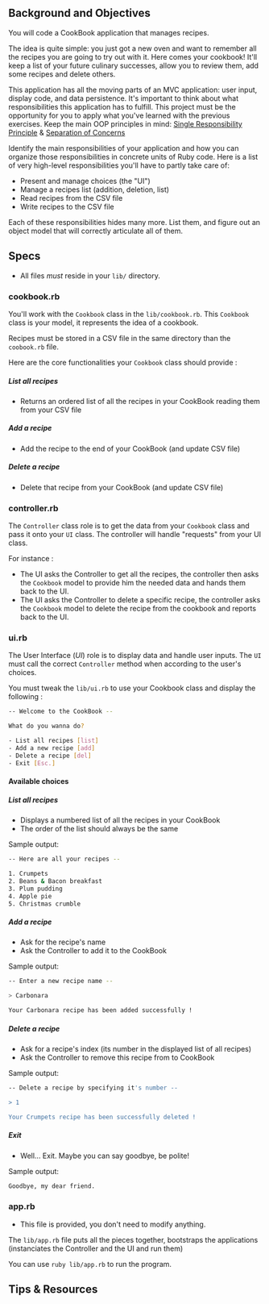 ## Background and Objectives

You will code a CookBook application that manages recipes.

The idea is quite simple: you just got a new oven and want to remember all the recipes you are going to try out with it.
Here comes your cookbook! It'll keep a list of your future culinary successes, allow you to review them, add some recipes and delete others.

This application has all the moving parts of an MVC application: user input, display code, and data persistence. It's important to think about what responsibilities this application has to fulfill. This project must be the opportunity for you to apply what you've learned with the previous exercises. Keep the main OOP principles in mind: [Single Responsibility Principle](http://en.wikipedia.org/wiki/Single_responsibility_principle) & [Separation of Concerns](http://en.wikipedia.org/wiki/Separation_of_concerns)

Identify the main responsibilities of your application and how you can organize those responsibilities in concrete units of Ruby code. Here is a list of very high-level responsibilities you'll have to partly take care of:

* Present and manage choices (the "UI")
* Manage a recipes list (addition, deletion, list)
* Read recipes from the CSV file
* Write recipes to the CSV file

Each of these responsibilities hides many more. List them, and figure out an object model that will correctly articulate all of them.

## Specs

* All files *must* reside in your `lib/` directory.

### cookbook.rb

You'll work with the `Cookbook` class in the `lib/cookbook.rb`.
This `Cookbook` class is your model, it represents the idea of a cookbook.

Recipes must be stored in a CSV file in the same directory than the `coobook.rb` file.

Here are the core functionalities your `Cookbook` class should provide :

##### List all recipes
* Returns an ordered list of all the recipes in your CookBook reading them from your CSV file

##### Add a recipe
* Add the recipe to the end of your CookBook (and update CSV file)

##### Delete a recipe
* Delete that recipe from your CookBook (and update CSV file)

### controller.rb

The `Controller` class role is to get the data from your `Cookbook` class and pass it onto your `UI` class.
The controller will handle "requests" from your UI class.

For instance :

* The UI asks the Controller to get all the recipes, the controller then asks the `Cookbook` model to provide him the needed data and hands them back to the UI.
* The UI asks the Controller to delete a specific recipe, the controller asks the `Cookbook` model to delete the recipe from the cookbook and reports back to the UI.

### ui.rb

The User Interface (_UI_) role is to display data and handle user inputs. The `UI` must call the correct `Controller` method when according to the user's choices.

You must tweak the `lib/ui.rb` to use your Cookbook class and display the following :

```bash
-- Welcome to the CookBook --

What do you wanna do?

- List all recipes [list]
- Add a new recipe [add]
- Delete a recipe [del]
- Exit [Esc.]
```

#### Available choices

##### List all recipes
* Displays a numbered list of all the recipes in your CookBook
* The order of the list should always be the same

Sample output:

```bash
-- Here are all your recipes --

1. Crumpets
2. Beans & Bacon breakfast
3. Plum pudding
4. Apple pie
5. Christmas crumble
```

##### Add a recipe
* Ask for the recipe's name
* Ask the Controller to add it to the CookBook

Sample output:

```bash
-- Enter a new recipe name --

> Carbonara

Your Carbonara recipe has been added successfully !
```

##### Delete a recipe
* Ask for a recipe's index (its number in the displayed list of all recipes)
* Ask the Controller to remove this recipe from to CookBook

Sample output:

```bash
-- Delete a recipe by specifying it's number --

> 1

Your Crumpets recipe has been successfully deleted !
```

##### Exit
* Well... Exit. Maybe you can say goodbye, be polite!

Sample output:

```bash
Goodbye, my dear friend.
```

### app.rb
* This file is provided, you don't need to modify anything.

The `lib/app.rb` file puts all the pieces together, bootstraps the applications (instanciates the Controller and the UI and run them)

You can use `ruby lib/app.rb` to run the program.

## Tips & Resources
